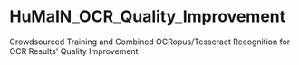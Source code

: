 # HuMaIN_OCR_Quality_Improvement
Crowdsourced Training and Combined OCRopus/Tesseract Recognition for OCR Results' Quality Improvement
